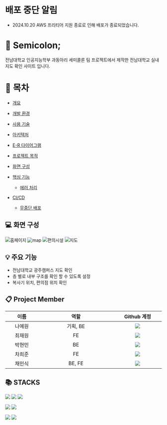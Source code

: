 # 배포 중단 알림
- 2024.10.20 AWS 프리티어 지원 종료로 인해 배포가 종료되었습니다. 

# :pushpin: Semicolon; 
<p>전남대학교 인공지능학부 과동아리 세미콜론 팀 프로젝트에서 제작한 전남대학교 실내지도 확인 사이트 입니다.</p>

# 📖 목차 
 - [개요](#개요) 
 - [개발 환경](#개발-환경)
 - [사용 기술](#사용-기술)
 - [아키텍처](#시스템-아키텍처) 
 - [E-R 다이어그램](#e-r-다이어그램)
 - [프로젝트 목적](#프로젝트-목적)
 - [화면 구성](#화면-구성)
 -  [핵심 기능](#핵심-기능)
    - [에러 처리](#에러처리)

 - [CI/CD](#cicd)
    - [무중단 배포](#무중단-배포)

##  :computer: 화면 구성
![홈페이지](https://github.com/user-attachments/assets/ff725a69-7c54-4dad-a3ee-5dafec2f561e)
![map ](https://github.com/user-attachments/assets/25d3e779-8217-4464-a134-b60a92daa542)
![편의시설](https://github.com/user-attachments/assets/54cb5ebe-2a84-4744-9aa3-d1cfadfcf372)
![지도](https://github.com/user-attachments/assets/8de9398a-5b0b-44e5-b275-3a20045d8431)


## :bulb: 주요 기능
<ul>
	<li>전남대학교 광주캠퍼스 지도 확인</li>
	<li>층 별로 내부 구조를 확인 할 수 있도록 설정</li>
	<li>복사기 위치, 편의점 위치 확인</li>
</ul>
	
## :clipboard: Project Member
<table width="800">
<thead>
<tr>
<th width="100" align="center">이름</th>
<th width="250" align="center">역할</th>
<th width="150" align="center">Github 계정</th>
</tr> 
</thead>

<tbody>
<tr>
<td width="100" align="center">나예원</td>
<td width="250" align="center">기획, BE </td>
<td width="150" align="center">
  <a href="https://github.com/yew0n12" target="_blank"><img src="https://img.shields.io/badge/yew0n12-655ced?style=social&logo=github"></a></td>
</tr>
	
<tr>
<td width="100" align="center">최재원</td>
<td width="250" align="center">FE</td>
<td width="150" align="center">	
	<a href="https://github.com/ppre1ude" target="_blank"><img src="https://img.shields.io/badge/ppre1ude-655ced?style=social&logo=github"></a></td>
</td>
</tr>

<tr>
<td width="100" align="center">박현민</td>
<td width="250" align="center">BE</td>
<td width="150" align="center">	
	<a href="" target="https://github.com/hyunminee"><img src="https://img.shields.io/badge/hyunminee-655ced?style=social&logo=github"></a></td>
</td>
</tr>
	
<tr>
<td width="100" align="center">차희준</td>
<td width="250" align="center">FE</td>
<td width="150" align="center">	
	<a href="https://github.com/mono009" target="_blank"><img src="https://img.shields.io/badge/mono009-655ced?style=social&logo=github"/></a>
</td>
</tr>

<tr>
<td width="100" align="center">채민식</td>
<td width="250" align="center">BE, FE</td>
<td width="150" align="center">	
	<a href="https://github.com/minsik" target="_blank"><img src="https://img.shields.io/badge/minsik-655ced?style=social&logo=github"/></a>
</td>
</tr>
</tbody>
</table>

## 📚 STACKS
<p>
  <img src="https://img.shields.io/badge/html5-E34F26?style=for-the-badge&logo=html5&logoColor=white"> 
  <img src="https://img.shields.io/badge/css-1572B6?style=for-the-badge&logo=css3&logoColor=white"> 
  <img src="https://img.shields.io/badge/javascript-F7DF1E?style=for-the-badge&logo=javascript&logoColor=black"> 
</p>
<p>
  <img src="https://img.shields.io/badge/mysql-4479A1?style=for-the-badge&logo=mysql&logoColor=white"> 
  <img src="https://img.shields.io/badge/node.js-339933?style=for-the-badge&logo=Node.js&logoColor=white">
</p>
<p>
  <img src="https://img.shields.io/badge/amazonaws-232F3E?style=for-the-badge&logo=amazonaws&logoColor=white"> 
  <img src="https://img.shields.io/badge/github-181717?style=for-the-badge&logo=github&logoColor=white">
</p>







